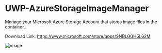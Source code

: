 # UWP-AzureStorageImageManager

Manage your Microsoft Azure Storage Account that stores image files in the container.

Download Link: https://www.microsoft.com/store/apps/9NBLGGH5L62M

![image](https://raw.githubusercontent.com/EdiWang/UWP-AzureStorageImageManager/master/screenshot/main.png)
